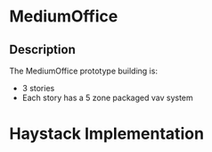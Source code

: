 # MediumOffice

## Description
The MediumOffice prototype building is:
- 3 stories
- Each story has a 5 zone packaged vav system

# Haystack Implementation
